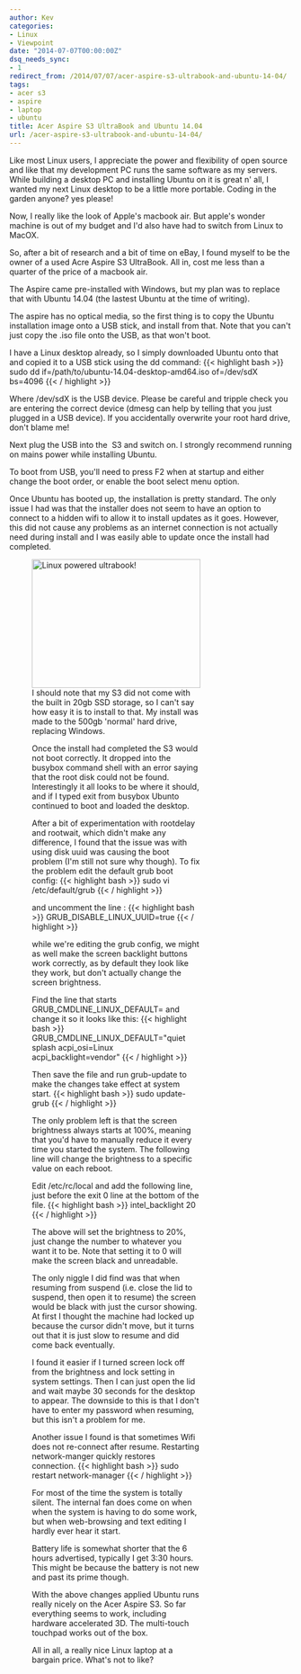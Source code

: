 ```yaml
---
author: Kev
categories:
- Linux
- Viewpoint
date: "2014-07-07T00:00:00Z"
dsq_needs_sync:
- 1
redirect_from: /2014/07/07/acer-aspire-s3-ultrabook-and-ubuntu-14-04/
tags:
- acer s3
- aspire
- laptop
- ubuntu
title: Acer Aspire S3 UltraBook and Ubuntu 14.04
url: /acer-aspire-s3-ultrabook-and-ubuntu-14-04/
---
```

Like most Linux users, I appreciate the power and flexibility of open source and like that my development PC runs the same software as my servers. While building a desktop PC and installing Ubuntu on it is great n' all, I wanted my next Linux desktop to be a little more portable. Coding in the garden anyone? yes please!

Now, I really like the look of Apple's macbook air. But apple's wonder machine is out of my budget and I'd also have had to switch from Linux to MacOX.

So, after a bit of research and a bit of time on eBay, I found myself to be the owner of a used Acre Aspire S3 UltraBook. All in, cost me less than a quarter of the price of a macbook air.

The Aspire came pre-installed with Windows, but my plan was to replace that with Ubuntu 14.04 (the lastest Ubuntu at the time of writing).

The aspire has no optical media, so the first thing is to copy the Ubuntu installation image onto a USB stick, and install from that. Note that you can't just copy the .iso file onto the USB, as that won't boot.

I have a Linux desktop already, so I simply downloaded Ubuntu onto that and copied it to a USB stick using the dd command:
{{< highlight bash >}}
sudo dd if=/path/to/ubuntu-14.04-desktop-amd64.iso of=/dev/sdX bs=4096
{{< / highlight >}}

Where /dev/sdX is the USB device. Please be careful and tripple check you are entering the correct device (dmesg can help by telling that you just plugged in a USB device). If you accidentally overwrite your root hard drive, don't blame me!

Next plug the USB into the  S3 and switch on. I strongly recommend running on mains power while installing Ubuntu.

To boot from USB, you'll need to press F2 when at startup and either change the boot order, or enable the boot select menu option.

Once Ubuntu has booted up, the installation is pretty standard. The only issue I had was that the installer does not seem to have an option to connect to a hidden wifi to allow it to install updates as it goes. However, this did not cause any problems as an internet connection is not actually need during install and I was easily able to update once the install had completed.<figure id="attachment_610" style="width: 300px;" class="wp-caption alignnone">

<img class="size-medium wp-image-610" src="/images/acer-s3-300x229.png" alt="Linux powered ultrabook!" width="300" height="229" /> 
I should note that my S3 did not come with the built in 20gb SSD storage, so I can't say how easy it is to install to that. My install was made to the 500gb 'normal' hard drive, replacing Windows.

Once the install had completed the S3 would not boot correctly. It dropped into the busybox command shell with an error saying that the root disk could not be found. Interestingly it all looks to be where it should, and if I typed exit from busybox Ubunto continued to boot and loaded the desktop.

After a bit of experimentation with rootdelay and rootwait, which didn't make any difference, I found that the issue was with using disk uuid was causing the boot problem (I'm still not sure why though). To fix the problem edit the default grub boot config:
{{< highlight bash >}}
sudo vi /etc/default/grub
{{< / highlight >}}

and uncomment the line :
{{< highlight bash >}}
GRUB_DISABLE_LINUX_UUID=true
{{< / highlight >}}

while we're editing the grub config, we might as well make the screen backlight buttons work correctly, as by default they look like they work, but don't actually change the screen brightness.

Find the line that starts GRUB\_CMDLINE\_LINUX_DEFAULT= and change it so it looks like this:
{{< highlight bash >}}
GRUB_CMDLINE_LINUX_DEFAULT="quiet splash acpi_osi=Linux acpi_backlight=vendor"
{{< / highlight >}}

Then save the file and run grub-update to make the changes take effect at system start.
{{< highlight bash >}}
sudo update-grub
{{< / highlight >}}

The only problem left is that the screen brightness always starts at 100%, meaning that you'd have to manually reduce it every time you started the system. The following line will change the brightness to a specific value on each reboot.

Edit /etc/rc/local and add the following line, just before the exit 0 line at the bottom of the file.
{{< highlight bash >}}
intel_backlight 20
{{< / highlight >}}

The above will set the brightness to 20%, just change the number to whatever you want it to be. Note that setting it to 0 will make the screen black and unreadable.

The only niggle I did find was that when resuming from suspend (i.e. close the lid to suspend, then open it to resume) the screen would be black with just the cursor showing. At first I thought the machine had locked up because the cursor didn't move, but it turns out that it is just slow to resume and did come back eventually.

I found it easier if I turned screen lock off from the brightness and lock setting in system settings. Then I can just open the lid and wait maybe 30 seconds for the desktop to appear. The downside to this is that I don't have to enter my password when resuming, but this isn't a problem for me.

Another issue I found is that sometimes Wifi does not re-connect after resume. Restarting network-manger quickly restores connection.
{{< highlight bash >}}
sudo restart network-manager
{{< / highlight >}}

For most of the time the system is totally silent. The internal fan does come on when when the system is having to do some work, but when web-browsing and text editing I hardly ever hear it start.

Battery life is somewhat shorter that the 6 hours advertised, typically I get 3:30 hours. This might be because the battery is not new and past its prime though.

With the above changes applied Ubuntu runs really nicely on the Acer Aspire S3. So far everything seems to work, including hardware accelerated 3D. The multi-touch touchpad works out of the box.

All in all, a really nice Linux laptop at a bargain price. What's not to like?
